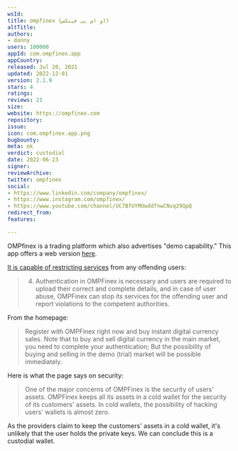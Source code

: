 ```yaml
---
wsId: 
title: ompfinex (او ام پی فینکس)
altTitle: 
authors:
- danny
users: 100000
appId: com.ompfinex.app
appCountry: 
released: Jul 20, 2021
updated: 2022-12-01
version: 2.1.9
stars: 4
ratings: 
reviews: 21
size: 
website: https://ompfinex.com
repository: 
issue: 
icon: com.ompfinex.app.png
bugbounty: 
meta: ok
verdict: custodial
date: 2022-06-23
signer: 
reviewArchive: 
twitter: ompfinex
social:
- https://www.linkedin.com/company/ompfinex/
- https://www.instagram.com/ompfinex/
- https://www.youtube.com/channel/UC7BfUYMUwddfnwCNvq29QpQ
redirect_from: 
features: 

---
```


OMPfinex is a trading platform which also advertises "demo capability." This app offers a web version [here](https://app.ompfinex.com/sign-in).

[It is capable of restricting services](https://www.ompfinex.com/en/pages/policies) from any offending users:

> 4. Authentication in OMPFinex is necessary and users are required to upload their correct and complete details, and in case of user abuse, OMPFinex can stop its services for the offending user and report violations to the competent authorities.

From the homepage:

> Register with OMPFinex right now and buy instant digital currency sales. Note that to buy and sell digital currency in the main market, you need to complete your authentication; But the possibility of buying and selling in the demo (trial) market will be possible immediately.

Here is what the page says on security:

> One of the major concerns of OMPFinex is the security of users' assets. OMPFinex keeps all its assets in a cold wallet for the security of its customers' assets. In cold wallets, the possibility of hacking users' wallets is almost zero.
 
As the providers claim to keep the customers' assets in a cold wallet, it's unlikely that the user holds the private keys. We can conclude this is a custodial wallet.


